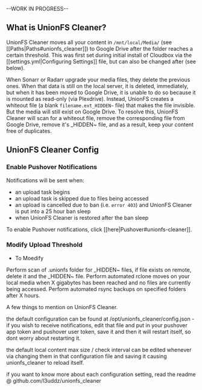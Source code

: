 --WORK IN PROGRESS--

## What is UnionFS Cleaner?

UnionFS Cleaner moves all your content in `/mnt/local/Media/` (see [[Paths|Paths#unionfs_cleaner]]) to Google Drive after the folder reaches a certain threshold. This was first set during initial install of Cloudbox via the [[settings.yml|Configuring Settings]] file, but can also be changed after (see below). 

When Sonarr or Radarr upgrade your media files, they delete the previous ones. When that data is still on the local server, it is deleted, immediately, but when it has been moved to Google Drive, it is unable to do so because it is mounted as read-only (via Plexdrive). Instead, UnionFS creates a whiteout file (a blank `filename.ext_HIDDEN~` file) that makes the file invisible. But the media will still exist on Google Drive. To resolve this, UnionFS Cleaner will scan for a whiteout file, remove the corresponding file from Google Drive, remove it's _HIDDEN~ file, and as a result, keep your content free of duplicates. 


## UnionFS Cleaner Config




### Enable Pushover Notifications

Notifications will be sent when:
- an upload task begins
- an upload task is skipped due to files being accessed
- an upload is cancelled due to ban (i.e. `error 403`) and UnionFS Cleaner is put into a 25 hour ban sleep
- when UnionFS Cleaner is restored after the ban sleep


To enable Pushover notifications, click [[here|Pushover#unionfs-cleaner]].


### Modify Upload Threshold


* To Moedify 

Perform scan of .unionfs folder for _HIDDEN~ files, if file exists on remote, delete it and the _HIDDEN~ file. Perform automated rclone moves on your local media when X gigabytes has been reached and no files are currently being accessed. Perform automated rsync backups on specified folders after X hours.


A few things to mention on UnionFS Cleaner. 



the default configuration can be found at /opt/unionfs_cleaner/config.json - if you wish to receive notifications, edit that file and put in your pushover app token and pushover user token, save it and then it will restart itself, so dont worry about restarting it. 

the default local content max size / check interval can be edited whenever via changing them in that configuration file and saving it causing unionfs_cleaner to reload itself.

if you want to know more about each configuration setting, read the readme @ github.com/l3uddz/unionfs_cleaner